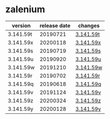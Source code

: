 # zalenium

|  version  | release date |               changes                |
|-----------|--------------|--------------------------------------|
| 3.141.59t | 20190721     | [3.141.59t](./3.141.59t-20190721.md) |
| 3.141.59x | 20200118     | [3.141.59x](./3.141.59x-20200118.md) |
| 3.141.59s | 20190719     | [3.141.59s](./3.141.59s-20190719.md) |
| 3.141.59u | 20190920     | [3.141.59u](./3.141.59u-20190920.md) |
| 3.141.59w | 20191210     | [3.141.59w](./3.141.59w-20191210.md) |
| 3.141.59r | 20190702     | [3.141.59r](./3.141.59r-20190702.md) |
| 3.141.59q | 20190618     | [3.141.59q](./3.141.59q-20190618.md) |
| 3.141.59v | 20191124     | [3.141.59v](./3.141.59v-20191124.md) |
| 3.141.59z | 20200324     | [3.141.59z](./3.141.59z-20200324.md) |
| 3.141.59y | 20200128     | [3.141.59y](./3.141.59y-20200128.md) |


